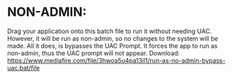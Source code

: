 # NON-ADMIN:

Drag your application onto this batch file to run it without needing UAC. However, it will be run as non-admin, so no changes to the system will be made. All it does, is bypasses the UAC Prompt. It forces the app to run as non-admin, thus the UAC prompt will not appear.
Download: https://www.mediafire.com/file/3hwoa5u4pa13il1/run-as-no-admin-bypass-uac.bat/file

